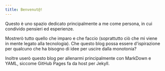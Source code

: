 ```yaml
---
title: Benvenut@!
---
```


Questo è uno spazio dedicato principalmente a me come persona, in cui condivido pensieri ed esperienze.

Mostrerò tutto quello che imparo e che faccio (soprattutto ciò che mi viene in mente legato alla tecnologia).
Che questo blog possa essere d'ispirazione per qualcuno che ha bisogno di idee per uscire dalla monotonia? 

Inoltre userò questo blog per allenarmi principalmente con MarkDown e YAML, siccome GitHub Pages fa da host per Jekyll.
